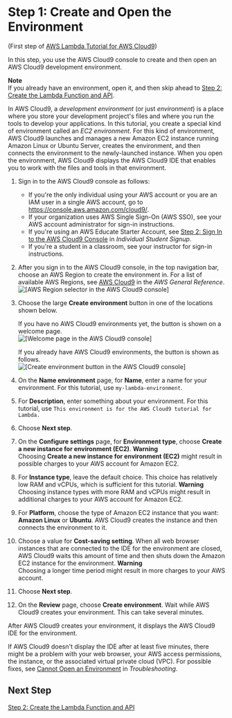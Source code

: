 # Step 1: Create and Open the Environment<a name="tutorial-lambda-create-environment"></a>

\(First step of [AWS Lambda Tutorial for AWS Cloud9](tutorial-lambda.md)\)

In this step, you use the AWS Cloud9 console to create and then open an AWS Cloud9 development environment\.

**Note**  
If you already have an environment, open it, and then skip ahead to [Step 2: Create the Lambda Function and API](tutorial-lambda-create-function.md)\.

In AWS Cloud9, a *development environment* \(or just *environment*\) is a place where you store your development project's files and where you run the tools to develop your applications\. In this tutorial, you create a special kind of environment called an *EC2 environment*\. For this kind of environment, AWS Cloud9 launches and manages a new Amazon EC2 instance running Amazon Linux or Ubuntu Server, creates the environment, and then connects the environment to the newly\-launched instance\. When you open the environment, AWS Cloud9 displays the AWS Cloud9 IDE that enables you to work with the files and tools in that environment\.

1. Sign in to the AWS Cloud9 console as follows:
   + If you're the only individual using your AWS account or you are an IAM user in a single AWS account, go to [https://console\.aws\.amazon\.com/cloud9/](https://console.aws.amazon.com/cloud9/)\.
   + If your organization uses AWS Single Sign\-On \(AWS SSO\), see your AWS account administrator for sign\-in instructions\.
   + If you're using an AWS Educate Starter Account, see [Step 2: Sign In to the AWS Cloud9 Console](setup-student.md#setup-student-sign-in-ide) in *Individual Student Signup*\.
   + If you're a student in a classroom, see your instructor for sign\-in instructions\.

1. After you sign in to the AWS Cloud9 console, in the top navigation bar, choose an AWS Region to create the environment in\. For a list of available AWS Regions, see [AWS Cloud9](https://docs.aws.amazon.com/general/latest/gr/rande.html#cloud9_region) in the *AWS General Reference*\.  
![\[AWS Region selector in the AWS Cloud9 console\]](http://docs.aws.amazon.com/cloud9/latest/user-guide/images/console-region.png)

1. Choose the large **Create environment** button in one of the locations shown below\.

   If you have no AWS Cloud9 environments yet, the button is shown on a welcome page\.  
![\[Welcome page in the AWS Cloud9 console\]](http://docs.aws.amazon.com/cloud9/latest/user-guide/images/console-welcome-new-env.png)

   If you already have AWS Cloud9 environments, the button is shown as follows\.  
![\[Create environment button in the AWS Cloud9 console\]](http://docs.aws.amazon.com/cloud9/latest/user-guide/images/console-new-env.png)

1. On the **Name environment** page, for **Name**, enter a name for your environment\. For this tutorial, use `my-lambda-environment`\.

1. For **Description**, enter something about your environment\. For this tutorial, use `This environment is for the AWS Cloud9 tutorial for Lambda.`

1. Choose **Next step**\.

1. On the **Configure settings** page, for **Environment type**, choose **Create a new instance for environment \(EC2\)**\.
**Warning**  
Choosing **Create a new instance for environment \(EC2\)** might result in possible charges to your AWS account for Amazon EC2\.

1. For **Instance type**, leave the default choice\. This choice has relatively low RAM and vCPUs, which is sufficient for this tutorial\.
**Warning**  
Choosing instance types with more RAM and vCPUs might result in additional charges to your AWS account for Amazon EC2\.

1. For **Platform**, choose the type of Amazon EC2 instance that you want: **Amazon Linux** or **Ubuntu**\. AWS Cloud9 creates the instance and then connects the environment to it\.

1. Choose a value for **Cost\-saving setting**\. When all web browser instances that are connected to the IDE for the environment are closed, AWS Cloud9 waits this amount of time and then shuts down the Amazon EC2 instance for the environment\. 
**Warning**  
Choosing a longer time period might result in more charges to your AWS account\.

1. Choose **Next step**\.

1. On the **Review** page, choose **Create environment**\. Wait while AWS Cloud9 creates your environment\. This can take several minutes\.

After AWS Cloud9 creates your environment, it displays the AWS Cloud9 IDE for the environment\.

If AWS Cloud9 doesn't display the IDE after at least five minutes, there might be a problem with your web browser, your AWS access permissions, the instance, or the associated virtual private cloud \(VPC\)\. For possible fixes, see [Cannot Open an Environment](troubleshooting.md#troubleshooting-env-loading) in *Troubleshooting*\.

## Next Step<a name="tutorial-lambda-create-env-next"></a>

[Step 2: Create the Lambda Function and API](tutorial-lambda-create-function.md)